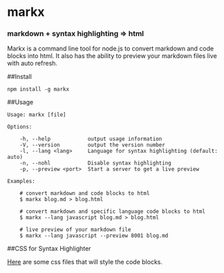 # markx

### markdown + syntax highlighting => html

Markx is a command line tool for node.js to convert markdown and code blocks into html.  It also has the ability to preview your markdown files live with auto refresh.

##Install

	npm install -g markx

##Usage

	Usage: markx [file]

	Options:

		-h, --help            output usage information
		-V, --version         output the version number
		-l, --lang <lang>     Language for syntax highlighting (default: auto)
		-n, --nohl            Disable syntax highlighting
		-p, --preview <port>  Start a server to get a live preview

	Examples:

		# convert markdown and code blocks to html
		$ markx blog.md > blog.html

		# convert markdown and specific language code blocks to html
		$ markx --lang javascript blog.md > blog.html

		# live preview of your markdown file
		$ markx --lang javascript --preview 8001 blog.md

##CSS for Syntax Highlighter

[Here](https://github.com/jgallen23/highlight.js/tree/master/src/styles) are some css files that will style the code blocks. 
